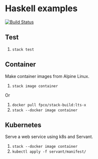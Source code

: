 # Haskell examples

[![Build Status](https://travis-ci.org/falsandtru/haskell-examples.svg?branch=master)](https://travis-ci.org/falsandtru/haskell-examples)

## Test

1. `stack test`

## Container

Make container images from Alpine Linux.

1. `stack image container`

Or

1. `docker pull fpco/stack-build:lts-x`
1. `stack --docker image container`

## Kubernetes

Serve a web service using k8s and Servant.

1. `stack --docker image container`
1. `kubectl apply -f servant/manifest/`
